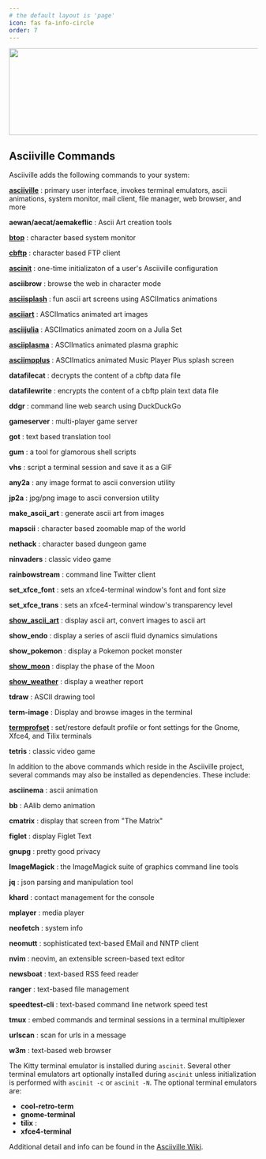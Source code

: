 ```yaml
---
# the default layout is 'page'
icon: fas fa-info-circle
order: 7
---
```


<div align="center">
  <img src="https://raw.githubusercontent.com/wiki/doctorfree/Asciiville/pics/asciiville.png" style="width:1067px;height:176px;">
</div>

## Asciiville Commands

Asciiville adds the following commands to your system:

**[asciiville](https://github.com/doctorfree/Asciiville/wiki/asciiville.1)**
: primary user interface, invokes terminal emulators, ascii animations, system monitor, mail client, file manager, web browser, and more

**aewan/aecat/aemakeflic**
: Ascii Art creation tools

**[btop](https://github.com/doctorfree/Asciiville/wiki/btop.1)**
: character based system monitor

**[cbftp](https://github.com/doctorfree/Asciiville/wiki/cbftp.1)**
: character based FTP client

**[ascinit](https://github.com/doctorfree/Asciiville/wiki/ascinit.1)**
: one-time initializaton of a user's Asciiville configuration

**asciibrow**
: browse the web in character mode

**[asciisplash](https://github.com/doctorfree/Asciiville/wiki/asciisplash.1)**
: fun ascii art screens using ASCIImatics animations

**[asciiart](https://github.com/doctorfree/Asciiville/wiki/asciiart.1)**
: ASCIImatics animated art images

**[asciijulia](https://github.com/doctorfree/Asciiville/wiki/asciijulia.1)**
: ASCIImatics animated zoom on a Julia Set

**[asciiplasma](https://github.com/doctorfree/Asciiville/wiki/asciiplasma.1)**
: ASCIImatics animated plasma graphic

**[asciimpplus](https://github.com/doctorfree/Asciiville/wiki/asciimpplus.1)**
: ASCIImatics animated Music Player Plus splash screen

**datafilecat**
: decrypts the content of a cbftp data file

**datafilewrite**
: encrypts the content of a cbftp plain text data file

**ddgr**
: command line web search using DuckDuckGo

**gameserver**
: multi-player game server

**got**
: text based translation tool

**gum**
: a tool for glamorous shell scripts

**vhs**
: script a terminal session and save it as a GIF

**any2a**
: any image format to ascii conversion utility

**jp2a**
: jpg/png image to ascii conversion utility

**make_ascii_art**
: generate ascii art from images

**mapscii**
: character based zoomable map of the world

**nethack**
: character based dungeon game

**ninvaders**
: classic video game

**rainbowstream**
: command line Twitter client

**set_xfce_font**
: sets an xfce4-terminal window's font and font size

**set_xfce_trans**
: sets an xfce4-terminal window's transparency level

**[show_ascii_art](https://github.com/doctorfree/Asciiville/wiki/show_ascii_art.1)**
: display ascii art, convert images to ascii art

**show_endo**
: display a series of ascii fluid dynamics simulations

**show_pokemon**
: display a Pokemon pocket monster

**[show_moon](https://github.com/doctorfree/Asciiville/wiki/show_moon.1)**
: display the phase of the Moon

**[show_weather](https://github.com/doctorfree/Asciiville/wiki/show_weather.1)**
: display a weather report

**tdraw**
: ASCII drawing tool

**term-image**
: Display and browse images in the terminal

**[termprofset](https://github.com/doctorfree/Asciiville/wiki/termprofset.1)**
: set/restore default profile or font settings for the Gnome, Xfce4, and Tilix terminals

**tetris**
: classic video game

In addition to the above commands which reside in the Asciiville project,
several commands may also be installed as dependencies. These include:

**asciinema**
: ascii animation

**bb**
: AAlib demo animation

**cmatrix**
: display that screen from "The Matrix"

**figlet**
: display Figlet Text

**gnupg**
: pretty good privacy

**ImageMagick**
: the ImageMagick suite of graphics command line tools

**jq**
: json parsing and manipulation tool

**khard**
: contact management for the console

**mplayer**
: media player

**neofetch**
: system info

**neomutt**
: sophisticated text-based EMail and NNTP client

**nvim**
: neovim, an extensible screen-based text editor

**newsboat**
: text-based RSS feed reader

**ranger**
: text-based file management

**speedtest-cli**
: text-based command line network speed test

**tmux**
: embed commands and terminal sessions in a terminal multiplexer

**urlscan**
: scan for urls in a message

**w3m**
: text-based web browser

The Kitty terminal emulator is installed during `ascinit`. Several other
terminal emulators art optionally installed during `ascinit` unless
initialization is performed with `ascinit -c` or `ascinit -N`. The optional
terminal emulators are:

- **cool-retro-term**
- **gnome-terminal**
- **tilix** :
- **xfce4-terminal**

Additional detail and info can be found in the
[Asciiville Wiki](https://github.com/doctorfree/Asciiville/wiki).
